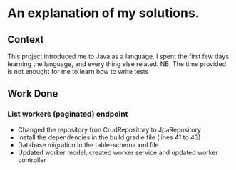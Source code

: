 # An explanation of my solutions.

## Context
This project introduced me to Java as a language. I spent the first few days learning the language, and every thing else related.
NB: The time provided is not enought for me to learn how to write tests

## Work Done

### List workers (paginated) endpoint
- Changed the repository fron CrudRepository to JpaRepository
- Install the dependencies in the build.gradle file (lines 41 to 43)
- Database migration in the table-schema.xml file
- Updated worker model, created worker service and updated worker controller